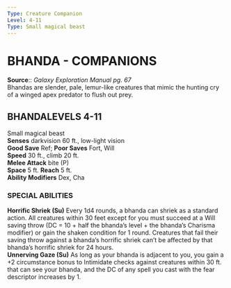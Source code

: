 ```yaml
---
Type: Creature Companion
Level: 4-11
Type: Small magical beast   
---
```

# BHANDA - COMPANIONS



**Source**:: _Galaxy Exploration Manual pg. 67_  
Bhandas are slender, pale, lemur-like creatures that mimic the hunting cry of a winged apex predator to flush out prey.

## BHANDALEVELS 4-11

Small magical beast  
**Senses** darkvision 60 ft., low-light vision  
**Good Save** Ref; **Poor Saves** Fort, Will  
**Speed** 30 ft., climb 20 ft.  
**Melee Attack** bite (P)  
**Space** 5 ft. **Reach** 5 ft.  
**Ability Modifiers** Dex, Cha  

### SPECIAL ABILITIES

**Horrific Shriek (Su)** Every 1d4 rounds, a bhanda can shriek as a standard action. All creatures within 30 feet except for you must succeed at a Will saving throw (DC = 10 + half the bhanda’s level + the bhanda’s Charisma modifier) or gain the shaken condition for 1 round. Creatures that fail their saving throw against a bhanda’s horrific shriek can’t be affected by that bhanda’s horrific shriek for 24 hours.  
**Unnerving Gaze (Su)** As long as your bhanda is adjacent to you, you gain a +2 circumstance bonus to Intimidate checks against creatures within 30 ft. that can see your bhanda, and the DC of any spell you cast with the fear descriptor increases by 1.
